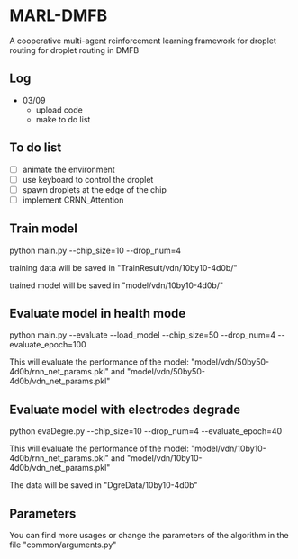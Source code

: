 # MARL-DMFB
A cooperative multi-agent reinforcement learning framework for droplet routing for droplet routing in DMFB

## Log 
- 03/09
    - upload code
    - make to do list

## To do list
- [ ] animate the environment
- [ ] use keyboard to control the droplet
- [ ] spawn droplets at the edge of the chip
- [ ] implement CRNN_Attention

## Train model
python main.py --chip_size=10 --drop_num=4 

training data will be saved in "TrainResult/vdn/10by10-4d0b/"

trained model will be saved in "model/vdn/10by10-4d0b/"

## Evaluate model in health mode
python main.py --evaluate --load_model --chip_size=50 --drop_num=4 --evaluate_epoch=100

This will evaluate the performance of the model: "model/vdn/50by50-4d0b/rnn_net_params.pkl" and "model/vdn/50by50-4d0b/vdn_net_params.pkl"

## Evaluate model with electrodes degrade
python evaDegre.py --chip_size=10 --drop_num=4 --evaluate_epoch=40

This will evaluate the performance of the model: "model/vdn/10by10-4d0b/rnn_net_params.pkl" and "model/vdn/10by10-4d0b/vdn_net_params.pkl"

The data will be saved in "DgreData/10by10-4d0b"

## Parameters
You can find more usages or change the parameters of the algorithm in the file "common/arguments.py"

